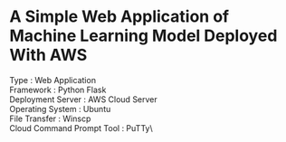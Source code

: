 # A Simple Web Application of Machine Learning Model Deployed With AWS

Type : Web Application \
Framework : Python Flask\
Deployment Server : AWS Cloud Server\
Operating System : Ubuntu\
File Transfer : Winscp\
Cloud Command Prompt Tool : PuTTy\

